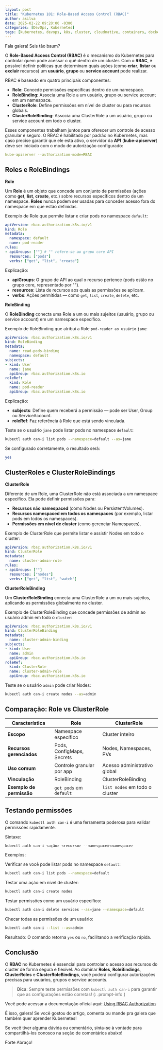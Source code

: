 ```yaml
---
layout: post
title: "Kubernetes 101: Role-Based Access Control (RBAC)"
author: asilva
date: 2025-02-22 09:20:00 -0300
categories: [DevOps, Kubernetes]
tags: [kubernetes, devops, k8s, cluster, cloudnative, containers, docker, microservices]
---
```


Fala galera! Seis tão baum?

O **Role-Based Access Control (RBAC)** é o mecanismo do Kubernetes para controlar quem pode acessar o quê dentro de um cluster. Com o **RBAC**, é possível definir políticas que determinam quais ações (como **criar**, **listar** ou **excluir** recursos) um **usuário**, **grupo** ou **service account** pode realizar.

RBAC é baseado em quatro principais componentes:

- **Role**: Concede permissões específicas dentro de um namespace.
- **RoleBinding**: Associa uma Role a um usuário, grupo ou service account em um namespace.
- **ClusterRole**: Define permissões em nível de cluster ou para recursos globais.
- **ClusterRoleBinding**: Associa uma ClusterRole a um usuário, grupo ou service account em todo o cluster.

Esses componentes trabalham juntos para oferecer um controle de acesso granular e seguro. O RBAC é habilitado por padrão no Kubernetes, mas caso precise garantir que ele está ativo, o servidor da **API** (**kube-apiserver**) deve ser iniciado com o modo de autorização configurado:

````yaml
kube-apiserver --authorization-mode=RBAC
````

## **Roles e RoleBindings**

**Role**

Um **Role** é um objeto que concede um conjunto de permissões (ações como **get**, **list**, **create**, etc.) sobre recursos específicos dentro de um namespace. **Roles** nunca podem ser usadas para conceder acesso fora do namespace em que estão definidas.

Exemplo de Role que permite listar e criar pods no namespace `default`:

````yaml
apiVersion: rbac.authorization.k8s.io/v1
kind: Role
metadata:
  namespace: default
  name: pod-reader
rules:
- apiGroups: [""] # "" refere-se ao grupo core API
  resources: ["pods"]
  verbs: ["get", "list", "create"]
````

Explicação:

- **apiGroups**: O grupo de API ao qual o recurso pertence (pods estão no grupo core, representado por "").
- **resources**: Lista de recursos aos quais as permissões se aplicam.
- **verbs**: Ações permitidas — como `get`, `list`, `create`, `delete`, etc.

**RoleBinding**

O **RoleBinding** conecta uma Role a um ou mais sujeitos (usuário, grupo ou service account) em um namespace específico.

Exemplo de RoleBinding que atribui a Role `pod-reader ao usuário` `jane`:

````yaml
apiVersion: rbac.authorization.k8s.io/v1
kind: RoleBinding
metadata:
  name: read-pods-binding
  namespace: default
subjects:
- kind: User
  name: jane
  apiGroup: rbac.authorization.k8s.io
roleRef:
  kind: Role
  name: pod-reader
  apiGroup: rbac.authorization.k8s.io
````

Explicação:

- **subjects**: Define quem receberá a permissão — pode ser User, Group ou ServiceAccount.
- **roleRef**: Faz referência à Role que está sendo vinculada.

Teste se o usuário `jane` pode listar pods no namespace `default`:

````bash
kubectl auth can-i list pods --namespace=default --as=jane
````

Se configurado corretamente, o resultado será:

````bash
yes
````

## **ClusterRoles e ClusterRoleBindings**

**ClusterRole**

Diferente de um Role, uma ClusterRole não está associada a um namespace específico. Ela pode definir permissões para:

- **Recursos não namespaced** (como Nodes ou PersistentVolumes).
- **Recursos namespaced em todos os namespaces** (por exemplo, listar pods em todos os namespaces).
- **Permissões em nível de cluster** (como gerenciar Namespaces).

Exemplo de ClusterRole que permite listar e assistir Nodes em todo o cluster:

````yaml
apiVersion: rbac.authorization.k8s.io/v1
kind: ClusterRole
metadata:
  name: cluster-admin-role
rules:
- apiGroups: [""]
  resources: ["nodes"]
  verbs: ["get", "list", "watch"]
````

**ClusterRoleBinding**

Um **ClusterRoleBinding** conecta uma ClusterRole a um ou mais sujeitos, aplicando as permissões globalmente no cluster.

Exemplo de ClusterRoleBinding que concede permissões de admin ao usuário admin em todo o `cluster`:

````yaml
apiVersion: rbac.authorization.k8s.io/v1
kind: ClusterRoleBinding
metadata:
  name: cluster-admin-binding
subjects:
- kind: User
  name: admin
  apiGroup: rbac.authorization.k8s.io
roleRef:
  kind: ClusterRole
  name: cluster-admin-role
  apiGroup: rbac.authorization.k8s.io
````

Teste se o usuário `admin` pode criar Nodes:

````bash
kubectl auth can-i create nodes --as=admin
````

## **Comparação: Role vs ClusterRole**

| Característica           | Role                      | ClusterRole                    |
| ------------------------ | ------------------------- | ------------------------------ |
| **Escopo**               | Namespace específico      | Cluster inteiro                |
| **Recursos gerenciados** | Pods, ConfigMaps, Secrets | Nodes, Namespaces, PVs         |
| **Uso comum**            | Controle granular por app | Acesso administrativo global   |
| **Vinculação**           | RoleBinding               | ClusterRoleBinding             |
| **Exemplo de permissão** | `get pods` em `default`   | `list nodes` em todo o cluster |

## **Testando permissões**

O comando `kubectl auth can-i` é uma ferramenta poderosa para validar permissões rapidamente.

Sintaxe:

````bash
kubectl auth can-i <ação> <recurso> --namespace=<namespace>
````

Exemplos:

Verificar se você pode listar pods no namespace `default`:

````bash
kubectl auth can-i list pods --namespace=default
````

Testar uma ação em nível de cluster:

````bash
kubectl auth can-i create nodes
````

Testar permissões como um usuário específico:

````bash
kubectl auth can-i delete services --as=jane --namespace=default
````

Checar todas as permissões de um usuário:

````bash
kubectl auth can-i --list --as=admin
````

Resultado: O comando retorna `yes` ou `no`, facilitando a verificação rápida.

## **Conclusão**

O **RBAC** no Kubernetes é essencial para controlar o acesso aos recursos do cluster de forma segura e flexível. Ao dominar **Roles**, **RoleBindings**, **ClusterRoles** e **ClusterRoleBindings**, você poderá configurar autorizações precisas para usuários, grupos e service accounts.

> **Dica**: Sempre teste permissões com `kubectl auth can-i` para garantir que as configurações estão corretas!
{: .prompt-info }

Você pode acessar a documentação oficial aqui: <a href="https://kubernetes.io/docs/reference/access-authn-authz/rbac/" target="_blank">Using RBAC Authorization</a>

É isso, galera! Se você gostou do artigo, comenta ou mande pra galera que também quer aprender Kubernetes! 

Se você tiver alguma dúvida ou comentário, sinta-se à vontade para compartilhá-los conosco na seção de comentários abaixo!

Forte Abraço!
